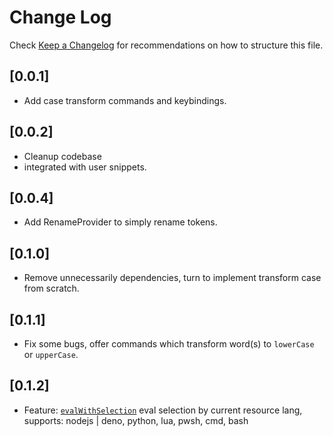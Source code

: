 # Change Log

Check [Keep a Changelog](http://keepachangelog.com/) for recommendations on how to structure this file.

## [0.0.1]

- Add case transform commands and keybindings.

## [0.0.2]

- Cleanup codebase
- integrated with user snippets.

## [0.0.4]

- Add RenameProvider to simply rename tokens.

## [0.1.0]

- Remove unnecessarily dependencies, turn to implement transform case from scratch.

## [0.1.1]

- Fix some bugs, offer commands which transform word(s) to `lowerCase` or `upperCase`.

## [0.1.2]

- Feature: [`evalWithSelection`](./src/evalWithSelection.ts) eval selection
  by current resource lang, supports: nodejs | deno, python, lua, pwsh, cmd, bash
